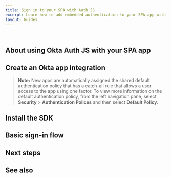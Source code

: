 ```yaml
---
title: Sign in to your SPA with Auth JS
excerpt: Learn how to add embedded authentication to your SPA app with Okta Auth JS.
layout: Guides
---
```


<ApiLifecycle access="ie" /><br>

<StackSelector />

<StackSnippet snippet="nutrition" />

## About using Okta Auth JS with your SPA app

<StackSnippet snippet="intro" />

## Create an Okta app integration

<StackSnippet snippet="create-app-integration" />

> **Note:** New apps are automatically assigned the shared default authentication policy that has a catch-all rule that allows a user access to the app using one factor. To view more information on the default authentication policy, from the left navigation pane, select **Security** > **Authentication Polices** and then select **Default Policy**.

## Install the SDK

<StackSnippet snippet="download-sample" />

## Basic sign-in flow

<StackSnippet snippet="sign-in-form" />

<StackSnippet snippet="basic-sign-in" />

## Next steps

<StackSnippet snippet="next-steps" />

## See also

<StackSnippet snippet="see-also" />
